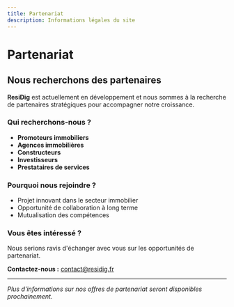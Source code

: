```yaml
---
title: Partenariat
description: Informations légales du site
---
```


# Partenariat

## Nous recherchons des partenaires

**ResiDig** est actuellement en développement et nous sommes à la recherche de partenaires stratégiques pour accompagner notre croissance.

### Qui recherchons-nous ?

- **Promoteurs immobiliers**
- **Agences immobilières**
- **Constructeurs**
- **Investisseurs**
- **Prestataires de services**

### Pourquoi nous rejoindre ?

- Projet innovant dans le secteur immobilier
- Opportunité de collaboration à long terme
- Mutualisation des compétences

### Vous êtes intéressé ?

Nous serions ravis d'échanger avec vous sur les opportunités de partenariat.

**Contactez-nous :** [contact@residig.fr](mailto:contact@residig.fr)

---

_Plus d'informations sur nos offres de partenariat seront disponibles prochainement._
